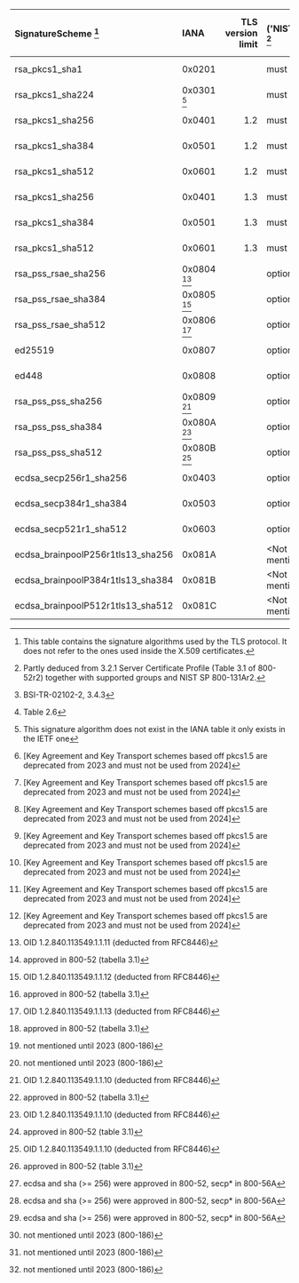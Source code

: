  | SignatureScheme [^9]              | IANA         | TLS version limit | ('NIST', '')            [^1] | ('NIST', 'from') | ('BSI', 'client/server signatures ') [^2] | ('BSI', 'use up to') | ('ANSSI', '')       [^3] | ('ANSSI', 'conditions') | ('ACN', 'Recommended') | ('ACN', 'Compatibility') | ('ENISA', '')     | ('ENISA','use up to') | ('MOZILLA (+AgID)', 'Modern') | ('MOZILLA (+AgID)', 'Intermediate') | ('MOZILLA (+AgID)', 'Old') |
 | :-------------------------------- | :----------- | ----------------: | :--------------------------- | :--------------- | :---------------------------------------- | :------------------- | :----------------------- | ----------------------: | :--------------------- | :----------------------- | :---------------- | :-------------------- | :---------------------------- | :---------------------------------- | :------------------------- |
 | rsa_pkcs1_sha1                    | 0x0201       |                   | must not                     |                  | \<Not mentioned\>                         |                      | must not                 |                         | must not               | must not                 | must not          |                       | \<Not mentioned\>             | \<Not mentioned\>                   | \<Not mentioned\>          |
 | rsa_pkcs1_sha224                  | 0x0301 [^4]  |                   | must not                     | [^5]             | \<Not mentioned\>                         |                      | must not                 |                         | must not               | must not                 | not recommended   | YEAR 2025             | \<Not mentioned\>             | \<Not mentioned\>                   | \<Not mentioned\>          |
 | rsa_pkcs1_sha256                  | 0x0401       |               1.2 | must not                     | [^6]             | \<Not mentioned\>                         |                      | optional                 |                         | must not               | optional                 | not recommended   |                       | \<Not mentioned\>             | \<Not mentioned\>                   | \<Not mentioned\>          |
 | rsa_pkcs1_sha384                  | 0x0501       |               1.2 | must not                     | [^7]             | \<Not mentioned\>                         |                      | optional                 |                         | must not               | optional                 | not recommended   |                       | \<Not mentioned\>             | \<Not mentioned\>                   | \<Not mentioned\>          |
 | rsa_pkcs1_sha512                  | 0x0601       |               1.2 | must not                     | [^8]             | \<Not mentioned\>                         |                      | optional                 |                         | must not               | optional                 | not recommended   |                       | \<Not mentioned\>             | \<Not mentioned\>                   | \<Not mentioned\>          |
 | rsa_pkcs1_sha256                  | 0x0401       |               1.3 | must not                     | [^10]            | \<Not mentioned\>                         |                      | must not                 |                         | must not               | must not                 | must not          |                       | \<Not mentioned\>             | \<Not mentioned\>                   | \<Not mentioned\>          |
 | rsa_pkcs1_sha384                  | 0x0501       |               1.3 | must not                     | [^11]            | \<Not mentioned\>                         |                      | must not                 |                         | must not               | must not                 | must not          |                       | \<Not mentioned\>             | \<Not mentioned\>                   | \<Not mentioned\>          |
 | rsa_pkcs1_sha512                  | 0x0601       |               1.3 | must not                     | [^12]            | \<Not mentioned\>                         |                      | must not                 |                         | must not               | must not                 | must not          |                       | \<Not mentioned\>             | \<Not mentioned\>                   | \<Not mentioned\>          |
 | rsa_pss_rsae_sha256               | 0x0804 [^13] |                   | optional                     | [^14]            | recommended                               | YEAR 2031+           | recommended              |                         | optional               | recommended              | recommended       |                       | \<Not mentioned\>             | \<Not mentioned\>                   | \<Not mentioned\>          |
 | rsa_pss_rsae_sha384               | 0x0805 [^15] |                   | optional                     | [^16]            | recommended                               | YEAR 2031+           | recommended              |                         | optional               | recommended              | recommended       |                       | \<Not mentioned\>             | \<Not mentioned\>                   | \<Not mentioned\>          |
 | rsa_pss_rsae_sha512               | 0x0806 [^17] |                   | optional                     | [^18]            | recommended                               | YEAR 2031+           | recommended              |                         | optional               | recommended              | recommended       |                       | \<Not mentioned\>             | \<Not mentioned\>                   | \<Not mentioned\>          |
 | ed25519                           | 0x0807       |                   | optional                     | [^19]            | \<Not mentioned\>                         |                      | recommended              |                         | recommended            | \<Not mentioned\>        | \<Not mentioned\> |                       | \<Not mentioned\>             | \<Not mentioned\>                   | \<Not mentioned\>          |
 | ed448                             | 0x0808       |                   | optional                     | [^20]            | \<Not mentioned\>                         |                      | recommended              |                         | recommended            | \<Not mentioned\>        | \<Not mentioned\> |                       | \<Not mentioned\>             | \<Not mentioned\>                   | \<Not mentioned\>          |
 | rsa_pss_pss_sha256                | 0x0809 [^21] |                   | optional                     | [^22]            | recommended                               | YEAR 2031+           | recommended              |                         | optional               | recommended              | recommended       |                       | \<Not mentioned\>             | \<Not mentioned\>                   | \<Not mentioned\>          |
 | rsa_pss_pss_sha384                | 0x080A [^23] |                   | optional                     | [^24]            | recommended                               | YEAR 2031+           | recommended              |                         | optional               | recommended              | recommended       |                       | \<Not mentioned\>             | \<Not mentioned\>                   | \<Not mentioned\>          |
 | rsa_pss_pss_sha512                | 0x080B [^25] |                   | optional                     | [^26]            | recommended                               | YEAR 2031+           | recommended              |                         | optional               | recommended              | recommended       |                       | \<Not mentioned\>             | \<Not mentioned\>                   | \<Not mentioned\>          |
 | ecdsa_secp256r1_sha256            | 0x0403       |                   | optional                     | [^27]            | recommended                               | YEAR 2031+           | recommended              |                         | recommended            | recommended              | recommended       |                       | \<Not mentioned\>             | \<Not mentioned\>                   | \<Not mentioned\>          |
 | ecdsa_secp384r1_sha384            | 0x0503       |                   | optional                     | [^28]            | recommended                               | YEAR 2031+           | recommended              |                         | recommended            | recommended              | recommended       |                       | \<Not mentioned\>             | \<Not mentioned\>                   | \<Not mentioned\>          |
 | ecdsa_secp521r1_sha512            | 0x0603       |                   | optional                     | [^29]            | recommended                               | YEAR 2031+           | recommended              |                         | recommended            | recommended              | recommended       |                       | \<Not mentioned\>             | \<Not mentioned\>                   | \<Not mentioned\>          |
 | ecdsa_brainpoolP256r1tls13_sha256 | 0x081A       |                   | \<Not mentioned\>            | [^30]            | recommended                               | YEAR 2031+           | recommended              |                         | \<Not mentioned\>      | \<Not mentioned\>        | \<Not mentioned\> |                       | \<Not mentioned\>             | \<Not mentioned\>                   | \<Not mentioned\>          |
 | ecdsa_brainpoolP384r1tls13_sha384 | 0x081B       |                   | \<Not mentioned\>            | [^31]            | recommended                               | YEAR 2031+           | recommended              |                         | \<Not mentioned\>      | \<Not mentioned\>        | \<Not mentioned\> |                       | \<Not mentioned\>             | \<Not mentioned\>                   | \<Not mentioned\>          |
 | ecdsa_brainpoolP512r1tls13_sha512 | 0x081C       |                   | \<Not mentioned\>            | [^32]            | recommended                               | YEAR 2031+           | recommended              |                         | \<Not mentioned\>      | \<Not mentioned\>        | \<Not mentioned\> |                       | \<Not mentioned\>             | \<Not mentioned\>                   | \<Not mentioned\>          |

[^1]: Partly deduced from
    3.2.1 Server Certificate Profile (Table 3.1 of 800-52r2)
    together with supported groups and NIST SP 800-131Ar2.
[^2]: BSI-TR-02102-2, 3.4.3
[^3]: Table 2.6
[^4]: This signature algorithm does not exist in the IANA table it only exists in the IETF one
[^5]: [Key Agreement and Key Transport schemes based off pkcs1.5 are deprecated from 2023 and must not be used from 2024]
[^6]: [Key Agreement and Key Transport schemes based off pkcs1.5 are deprecated from 2023 and must not be used from 2024]
[^7]: [Key Agreement and Key Transport schemes based off pkcs1.5 are deprecated from 2023 and must not be used from 2024]
[^8]: [Key Agreement and Key Transport schemes based off pkcs1.5 are deprecated from 2023 and must not be used from 2024]
[^9]: This table contains the signature algorithms used by the TLS protocol. It does not refer to the ones used inside the X.509 certificates. 
[^10]: [Key Agreement and Key Transport schemes based off pkcs1.5 are deprecated from 2023 and must not be used from 2024]
[^11]: [Key Agreement and Key Transport schemes based off pkcs1.5 are deprecated from 2023 and must not be used from 2024]
[^12]: [Key Agreement and Key Transport schemes based off pkcs1.5 are deprecated from 2023 and must not be used from 2024]
[^13]: OID 1.2.840.113549.1.1.11 (deducted from RFC8446)
[^14]: approved in 800-52 (tabella 3.1)
[^15]: OID 1.2.840.113549.1.1.12 (deducted from RFC8446)
[^16]: approved in 800-52 (tabella 3.1)
[^17]: OID 1.2.840.113549.1.1.13 (deducted from RFC8446)
[^18]: approved in 800-52 (tabella 3.1)
[^19]: not mentioned until 2023 (800-186)
[^20]: not mentioned until 2023 (800-186)
[^21]: OID 1.2.840.113549.1.1.10 (deducted from RFC8446)
[^22]: approved in 800-52 (tabella 3.1)
[^23]: OID 1.2.840.113549.1.1.10 (deducted from RFC8446)
[^24]: approved in 800-52 (table 3.1)
[^25]: OID 1.2.840.113549.1.1.10 (deducted from RFC8446)
[^26]: approved in 800-52 (table 3.1)
[^27]: ecdsa and sha (>= 256) were approved in 800-52, secp* in 800-56A
[^28]: ecdsa and sha (>= 256) were approved in 800-52, secp* in 800-56A
[^29]: ecdsa and sha (>= 256) were approved in 800-52, secp* in 800-56A
[^30]: not mentioned until 2023 (800-186)
[^31]: not mentioned until 2023 (800-186)
[^32]: not mentioned until 2023 (800-186)
